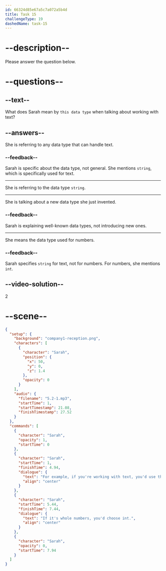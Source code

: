 ```yaml
---
id: 66324d85e67a5c7a072a5b4d
title: Task 15
challengeType: 19
dashedName: task-15
---
```


<!-- (Audio) Sarah: For example, if you're working with text, you'd use this data type: string. If it's whole numbers, you'd choose int. -->

# --description--

Please answer the question below.

# --questions--

## --text--

What does Sarah mean by `this data type` when talking about working with text?

## --answers--

She is referring to any data type that can handle text.

### --feedback--

Sarah is specific about the data type, not general. She mentions `string`, which is specifically used for text.

---

She is referring to the data type `string`.

---

She is talking about a new data type she just invented.

### --feedback--

Sarah is explaining well-known data types, not introducing new ones.

---

She means the data type used for numbers.

### --feedback--

Sarah specifies `string` for text, not for numbers. For numbers, she mentions `int`.

## --video-solution--

2

# --scene--

```json
{
  "setup": {
    "background": "company1-reception.png",
    "characters": [
      {
        "character": "Sarah",
        "position": {
          "x": 50,
          "y": 0,
          "z": 1.4
        },
        "opacity": 0
      }
    ],
    "audio": {
      "filename": "5.2-1.mp3",
      "startTime": 1,
      "startTimestamp": 21.08,
      "finishTimestamp": 27.52
    }
  },
  "commands": [
    {
      "character": "Sarah",
      "opacity": 1,
      "startTime": 0
    },
    {
      "character": "Sarah",
      "startTime": 1,
      "finishTime": 4.94,
      "dialogue": {
        "text": "For example, if you're working with text, you'd use this data type: string.",
        "align": "center"
      }
    },
    {
      "character": "Sarah",
      "startTime": 5.44,
      "finishTime": 7.44,
      "dialogue": {
        "text": "If it's whole numbers, you'd choose int.",
        "align": "center"
      }
    },
    {
      "character": "Sarah",
      "opacity": 0,
      "startTime": 7.94
    }
  ]
}
```
